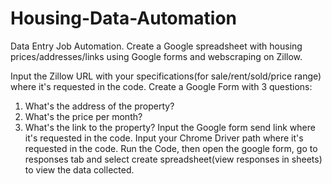 # Housing-Data-Automation
Data Entry Job Automation.
Create a Google spreadsheet with housing prices/addresses/links using Google forms and webscraping on Zillow.


Input the Zillow URL with your specifications(for sale/rent/sold/price range) where it's requested in the code. 
Create a Google Form with 3 questions:
1. What's the address of the property? 
2. What's the price per month?
3. What's the link to the property?
Input the Google form send link where it's requested in the code.
Input your Chrome Driver path where it's requested in the code.
Run the Code, then open the google form, go to responses tab and select create spreadsheet(view responses in sheets) to view the data collected.
